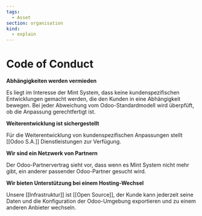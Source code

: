 ```yaml
---
tags:
  - Asset
section: organisation
kind:
  - explain
---
```

# Code of Conduct

**Abhängigkeiten werden vermieden**

Es liegt im Interesse der Mint System, dass keine kundenspezifischen Entwicklungen gemacht werden, die den Kunden in eine Abhängigkeit bewegen. Bei jeder Abweichung vom Odoo-Standardmodell wird überpfüft, ob die Anpassung gerechtfertigt ist.

**Weiterentwicklung ist sichergestellt**

Für die Weiterentwicklung von kundenspezifischen Anpassungen stellt [[Odoo S.A.]] Dienstleistungen zur Verfügung.

**Wir sind ein Netzwerk von Partnern**

Der Odoo-Partnervertrag sieht vor, dass wenn es Mint System nicht mehr gibt, ein anderer passender Odoo-Partner gesucht wird.

**Wir bieten Unterstützung bei einem Hosting-Wechsel**

Unsere [[Infrastruktur]] ist [[Open Source]], der Kunde kann jederzeit seine Daten und die Konfiguration der Odoo-Umgebung exportieren und zu einem anderen Anbieter wechseln.